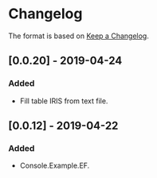 # Changelog

The format is based on [Keep a Changelog](https://keepachangelog.com/en/1.0.0/).

## [0.0.20] - 2019-04-24
### Added
- Fill table IRIS from text file.

## [0.0.12] - 2019-04-22
### Added
- Console.Example.EF.
